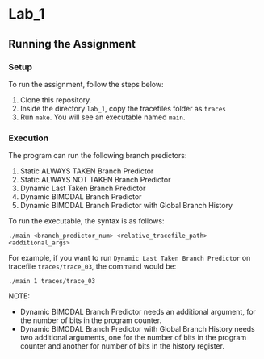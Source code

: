 # Lab_1

## Running the Assignment
### Setup
To run the assignment, follow the steps below:<br>
1. Clone this repository.
2. Inside the directory `lab_1`, copy the tracefiles folder as `traces`
3. Run `make`. You will see an executable named `main`.

### Execution
The program can run the following branch predictors:
1. Static ALWAYS TAKEN Branch Predictor
2. Static ALWAYS NOT TAKEN Branch Predictor
3. Dynamic Last Taken Branch Predictor
4. Dynamic BIMODAL Branch Predictor
5. Dynamic BIMODAL Branch Predictor with Global Branch History

To run the executable, the syntax is as follows:
```
./main <branch_predictor_num> <relative_tracefile_path> <additional_args>
```

For example, if you want to run `Dynamic Last Taken Branch Predictor` on tracefile `traces/trace_03`, the command would be:
```
./main 1 traces/trace_03
```

NOTE:
- Dynamic BIMODAL Branch Predictor needs an additional argument, for the number of bits in the program counter.
- Dynamic BIMODAL Branch Predictor with Global Branch History needs two additional arguments, one for the number of bits in the program counter and another for number of bits in the history register.